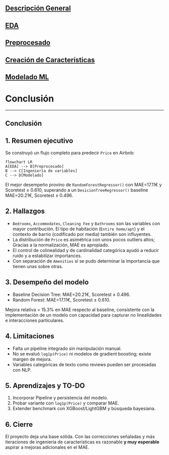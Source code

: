 ## [Descripción General](../README.md)
## [EDA](../data_exploration/exploration.md)
## [Preprocesado](../preprocessing/cleaning.md)
## [Creación de Características](../feature_creation/features.md)
## [Modelado ML](../model_building/model.md)
# Conclusión

---

## Conclusión

## 1. Resumen ejecutivo

Se construyó un flujo completo para predecir `Price` en Airbnb: 


```mermaid
flowchart LR
A[EDA] --> B[Preprocesado]
B --> C[Ingeniería de variables]
C --> D[Modelado]
```

El mejor desempeño provino de `RandomForestRegressor()` con MAE=17.11€ y Scoretest ± 0.610, superando a un `DesicionTreeRegressor()` baseline MAE=20.21€, Scoretest ± 0.496.

## 2. Hallazgos
- `Bedrooms`, `Accommodates`, `Cleaning Fee` y `Bathrooms` son las variables con mayor contribución. El tipo de habitación (`Entire home/apt`) y el contexto de barrio (codificado por media) también son influyentes.
- La distribución de `Price` es asimétrica con unos pocos outliers altos; Gracias a la normalización, MAE es apropiado.
- El control de colinealidad y de cardinalidad categórica ayudó a reducir ruido y a estabilizar importances.
- Con separación de `Amenities` sí se pudo determinar la importancia que tienen unas sobre otras.

## 3. Desempeño del modelo
- Baseline Decision Tree: MAE=20.21€, Scoretest ± 0.496.
- Random Forest: MAE=17.11€, Scoretest ± 0.610.

Mejora relativa = 15.3% en MAE respecto al baseline, consistente con la implementación de un modelo con capacidad para capturar no linealidades e interacciones particulares.

## 4. Limitaciones
- Falta un pipeline integrado sin manipulación manual.
- No se evaluó `log1p(Price)` ni modelos de gradient boosting; existe margen de mejora.
- Variables categóricas de texto como reviews pueden ser procesadas con NLP.

## 5. Aprendizajes y TO-DO 
1. Incorporar Pipeline y persistencia del modelo.
2. Probar variante con `log1p(Price)` y comparar MAE.
3. Extender benchmark con XGBoost/LightGBM y búsqueda bayesiana.

## 6. Cierre
El proyecto deja una base sólida. Con las correcciones señaladas y más iteraciones de ingeniería de características es razonable **y muy esperable** aspirar a mejoras adicionales en el MAE.